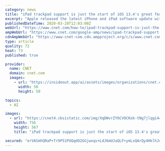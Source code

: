 ```yaml
---
category: news
title: "iPad trackpad support is just the start of iOS 13.4's great features"
excerpt: "Apple released the latest iPhone and iPad software update with iOS 13.4 and iPadOS 13.4. It adds new features that let you use the trackpad to control the iPad, share iCloud files and make new Memoji,"
publishedDateTime: 2020-03-28T12:03:00Z
webUrl: "https://www.cnet.com/how-to/ipad-trackpad-support-is-just-the-start-of-ios-13-4s-great-features/"
ampWebUrl: "https://www.cnet.com/google-amp/news/ipad-trackpad-support-is-just-the-start-of-ios-13-4s-great-features/"
cdnAmpWebUrl: "https://www-cnet-com.cdn.ampproject.org/c/s/www.cnet.com/google-amp/news/ipad-trackpad-support-is-just-the-start-of-ios-13-4s-great-features/"
type: article
quality: 72
heat: 73
published: true

provider:
  name: CNET
  domain: cnet.com
  images:
    - url: "https://insideout.app/ai/assets/images/organizations/cnet.com-50x50.jpg"
      width: 50
      height: 50

topics:
  - AI

images:
  - url: "https://cnet4.cbsistatic.com/img/XqDWvrZY6CVOCKok-tNg7jlqgi4=/756x567/2019/09/19/58acf163-3d55-4bdb-8353-4fc0dd83527d/memoji-stickers.jpg"
    width: 756
    height: 567
    title: "iPad trackpad support is just the start of iOS 13.4's great features"

secured: "erVASmhQRaP+Tr9P51PUQqdO2GGjwoqv+LdJ6mUJaQLF+ymLxQArQy4HklhJoKRkM8Wd0hsZwc5JUW0zmpKTJsqKb/dgVkNoRfFSCoF1gvSd86Kct0801jZ7vfdJpckRSdQwdzMVCKhr0cd+p6SVF38K9APu3f5DxIyUwaAtWjk6GFNKYpUBAruesv3+RbP50TNE1KiVzAuER9WonKhYsLPvvtQ/4azwCRiETFmObCuyBKvrHCJ34cs0qxxC1miysU9C+OE8qxJAza5weOnYREYlOXwmFHmNBl15pW6ks33xCEnjFmgnaIlKE1+PokA4;012ijwpi5iuDvMqEnB9BLQ=="
---
```


